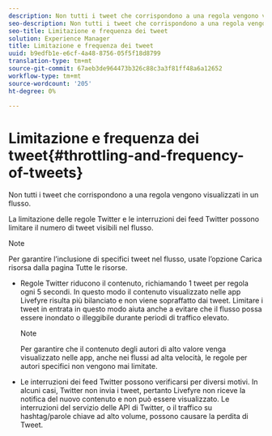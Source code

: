 ```yaml
---
description: Non tutti i tweet che corrispondono a una regola vengono visualizzati in un flusso.
seo-description: Non tutti i tweet che corrispondono a una regola vengono visualizzati in un flusso.
seo-title: Limitazione e frequenza dei tweet
solution: Experience Manager
title: Limitazione e frequenza dei tweet
uuid: b9edfb1e-e6cf-4a48-8756-05f5f18d8799
translation-type: tm+mt
source-git-commit: 67aeb3de964473b326c88c3a3f81ff48a6a12652
workflow-type: tm+mt
source-wordcount: '205'
ht-degree: 0%

---
```



# Limitazione e frequenza dei tweet{#throttling-and-frequency-of-tweets}

Non tutti i tweet che corrispondono a una regola vengono visualizzati in un flusso.

La limitazione delle regole Twitter e le interruzioni dei feed Twitter possono limitare il numero di tweet visibili nel flusso.

>[!NOTE]
>
>Per garantire l’inclusione di specifici tweet nel flusso, usate l’opzione Carica risorsa dalla pagina Tutte le risorse.

* Regole Twitter riducono il contenuto, richiamando 1 tweet per regola ogni 5 secondi. In questo modo il contenuto visualizzato nelle app Livefyre risulta più bilanciato e non viene sopraffatto dai tweet. Limitare i tweet in entrata in questo modo aiuta anche a evitare che il flusso possa essere inondato o illeggibile durante periodi di traffico elevato.

   >[!NOTE]
   >
   >Per garantire che il contenuto degli autori di alto valore venga visualizzato nelle app, anche nei flussi ad alta velocità, le regole per autori specifici non vengono mai limitate.

* Le interruzioni dei feed Twitter possono verificarsi per diversi motivi. In alcuni casi, Twitter non invia i tweet, pertanto Livefyre non riceve la notifica del nuovo contenuto e non può essere visualizzato. Le interruzioni del servizio delle API di Twitter, o il traffico su hashtag/parole chiave ad alto volume, possono causare la perdita di Tweet.

